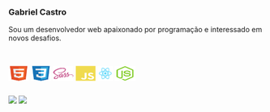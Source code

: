 ### Gabriel Castro

Sou um desenvolvedor web apaixonado por programação e interessado em novos desafios.

##

<div style="display: inline_block"><br>
  <img align="center" alt="HTML Icon" height="30" width="40" src="https://raw.githubusercontent.com/devicons/devicon/master/icons/html5/html5-original.svg">
  <img align="center" alt="CSS Icon" height="30" width="40" src="https://raw.githubusercontent.com/devicons/devicon/master/icons/css3/css3-original.svg">
  <img align="center" alt="SASS Icon" height="30" width="40" src="https://raw.githubusercontent.com/github/explore/80688e429a7d4ef2fca1e82350fe8e3517d3494d/topics/sass/sass.png">
  <img align="center" alt="JS Icon" height="30" width="40" src="https://raw.githubusercontent.com/devicons/devicon/master/icons/javascript/javascript-plain.svg">
  <img align="center" alt="React Icon" height="30" width="30" src="https://raw.githubusercontent.com/github/explore/80688e429a7d4ef2fca1e82350fe8e3517d3494d/topics/react/react.png">
  <img align="center" alt="Node Icon" height="30" width="40" src="https://raw.githubusercontent.com/devicons/devicon/master/icons/nodejs/nodejs-plain.svg">
</div>

##
<div style="display= inline_block">
  <img height="160em"src="https://github-readme-stats.vercel.app/api?username=GabrielCastro-dev&show_icons=true&theme=dracula&include_all_commits=true&count_private=true">
  <img height="160em" src="https://github-readme-stats.vercel.app/api/top-langs/?username=GabrielCastro-dev&layout=compact&langs_count=7&theme=dracula">
</div>
